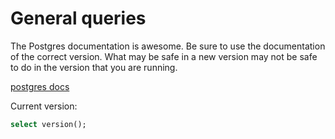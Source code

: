 # General queries

The Postgres documentation is awesome. Be sure to use the documentation of the correct version.
What may be safe in a new version may not be safe to do in the version that you are running. 

[postgres docs](https://www.postgresql.org/docs/)

Current version:
```sql
select version();
```
